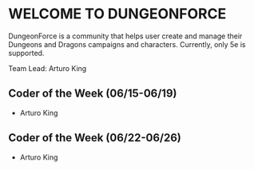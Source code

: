 # WELCOME TO DUNGEONFORCE

DungeonForce is a community that helps user create and manage their Dungeons and Dragons campaigns and characters. Currently, only 5e is supported.

Team Lead: Arturo King

## Coder of the Week (06/15-06/19)

* Arturo King

## Coder of the Week (06/22-06/26)

* Arturo King